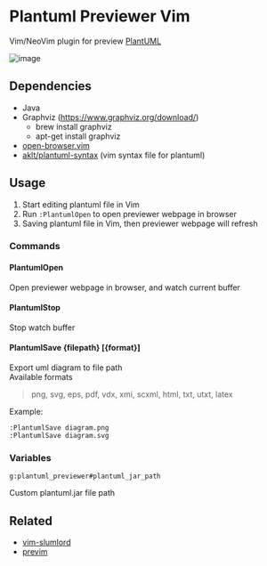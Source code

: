 # Plantuml Previewer Vim
Vim/NeoVim plugin for preview [PlantUML](http://plantuml.com/)

![image](https://user-images.githubusercontent.com/1709861/40650003-dcd75a76-6364-11e8-8cb1-40d710a0cc0a.png)

## Dependencies
* Java
* Graphviz (https://www.graphviz.org/download/)
  * brew install graphviz
  * apt-get install graphviz
* [open-browser.vim](https://github.com/tyru/open-browser.vim)
* [aklt/plantuml-syntax](https://github.com/aklt/plantuml-syntax) (vim syntax file for plantuml)

## Usage
1. Start editing plantuml file in Vim
2. Run `:PlantumlOpen` to open previewer webpage in browser
3. Saving plantuml file in Vim, then previewer webpage will refresh

### Commands

#### PlantumlOpen
Open previewer webpage in browser, and watch current buffer

#### PlantumlStop
Stop watch buffer

#### PlantumlSave {filepath} [{format}]
Export uml diagram to file path  
Available formats  
> png, svg, eps, pdf, vdx, xmi,
> scxml, html, txt, utxt, latex

Example:
```
:PlantumlSave diagram.png
:PlantumlSave diagram.svg
```

### Variables
```
g:plantuml_previewer#plantuml_jar_path
```
Custom plantuml.jar file path

## Related
* [vim-slumlord](https://github.com/scrooloose/vim-slumlord)
* [previm](https://github.com/kannokanno/previm)
